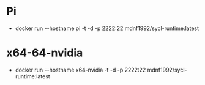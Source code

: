 # Pi

- docker run --hostname pi -t -d -p 2222:22 mdnf1992/sycl-runtime:latest

# x64-64-nvidia

- docker run --hostname x64-nvidia -t -d -p 2222:22 mdnf1992/sycl-runtime:latest
